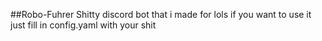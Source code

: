 ##Robo-Fuhrer
Shitty discord bot that i made for lols
if you want to use it just fill in config.yaml with your shit
